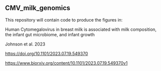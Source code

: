 ## CMV_milk_genomics

This repository will contain code to produce the figures in:

Human Cytomegalovirus in breast milk is associated with milk composition, the infant gut microbiome, and infant growth

Johnson et al. 2023

https://doi.org/10.1101/2023.07.19.549370

https://www.biorxiv.org/content/10.1101/2023.07.19.549370v1
